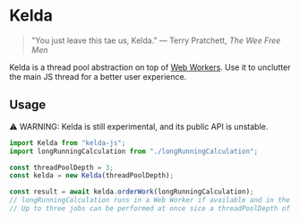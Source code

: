 # Kelda

> "You just leave this tae us, Kelda."
> ― Terry Pratchett, _The Wee Free Men_

Kelda is a thread pool abstraction on top of [Web Workers](https://developer.mozilla.org/en-US/docs/Web/API/Web_Workers_API/Using_web_workers). Use it to unclutter the main JS thread for a better user experience.

## Usage

⚠️ WARNING: Kelda is still experimental, and its public API is unstable.

```js
import Kelda from "kelda-js";
import longRunningCalculation from "./longRunningCalculation";

const threadPoolDepth = 3;
const kelda = new Kelda(threadPoolDepth);

const result = await kelda.orderWork(longRunningCalculation);
// longRunningCalculation runs in a Web Worker if available and in the main thread if not.
// Up to three jobs can be performed at once sice a threadPoolDepth of 3 was specified.
```
